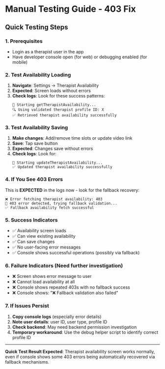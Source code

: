 # Manual Testing Guide - 403 Fix

## Quick Testing Steps

### 1. Prerequisites
- Login as a therapist user in the app
- Have developer console open (for web) or debugging enabled (for mobile)

### 2. Test Availability Loading
1. **Navigate**: Settings → Therapist Availability
2. **Expected**: Screen loads without errors
3. **Check logs**: Look for these success patterns:
   ```
   📅 Starting getTherapistAvailability...
   🔍 Using validated therapist profile ID: X
   ✅ Retrieved therapist availability successfully
   ```

### 3. Test Availability Saving
1. **Make changes**: Add/remove time slots or update video link
2. **Save**: Tap save button
3. **Expected**: Changes save without errors
4. **Check logs**: Look for:
   ```
   📝 Starting updateTherapistAvailability...
   ✅ Updated therapist availability successfully
   ```

### 4. If You See 403 Errors
This is **EXPECTED** in the logs now - look for the fallback recovery:
```
❌ Error fetching therapist availability: 403
🔄 403 error detected, trying fallback validation...
✅ Fallback availability fetch successful
```

### 5. Success Indicators
- ✅ Availability screen loads
- ✅ Can view existing availability
- ✅ Can save changes
- ✅ No user-facing error messages
- ✅ Console shows successful operations (possibly via fallback)

### 6. Failure Indicators (Need further investigation)
- ❌ Screen shows error message to user
- ❌ Cannot load availability at all
- ❌ Console shows repeated 403s with no fallback success
- ❌ Console shows: "❌ Fallback validation also failed"

### 7. If Issues Persist
1. **Copy console logs** (especially error details)
2. **Note user details**: user ID, user type, profile ID
3. **Check backend**: May need backend permission investigation
4. **Temporary workaround**: Use the debug helper script to identify correct profile ID

---

**Quick Test Result Expected**: Therapist availability screen works normally, even if console shows some 403 errors being automatically recovered via fallback mechanisms.
